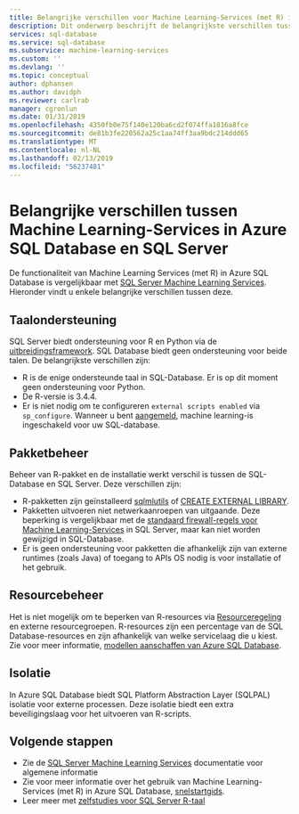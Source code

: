 ```yaml
---
title: Belangrijke verschillen voor Machine Learning-Services (met R) in het overzicht van Azure SQL Database (Preview)
description: Dit onderwerp beschrijft de belangrijkste verschillen tussen Azure SQL Database Machine Learning-Services (met R) en SQL Server Machine Learning-Services.
services: sql-database
ms.service: sql-database
ms.subservice: machine-learning-services
ms.custom: ''
ms.devlang: ''
ms.topic: conceptual
author: dphansen
ms.author: davidph
ms.reviewer: carlrab
manager: cgronlun
ms.date: 01/31/2019
ms.openlocfilehash: 4350fb0e75f140e120ba6cd2f074ffa1816a8fce
ms.sourcegitcommit: de81b3fe220562a25c1aa74ff3aa9bdc214ddd65
ms.translationtype: MT
ms.contentlocale: nl-NL
ms.lasthandoff: 02/13/2019
ms.locfileid: "56237481"
---
```

# <a name="key-differences-between-machine-learning-services-in-azure-sql-database-and-sql-server"></a>Belangrijke verschillen tussen Machine Learning-Services in Azure SQL Database en SQL Server

De functionaliteit van Machine Learning Services (met R) in Azure SQL Database is vergelijkbaar met [SQL Server Machine Learning Services](https://docs.microsoft.com/sql/advanced-analytics/what-is-sql-server-machine-learning). Hieronder vindt u enkele belangrijke verschillen tussen deze.

## <a name="language-support"></a>Taalondersteuning

SQL Server biedt ondersteuning voor R en Python via de [uitbreidingsframework](https://docs.microsoft.com/sql/advanced-analytics/concepts/extensibility-framework). SQL Database biedt geen ondersteuning voor beide talen. De belangrijkste verschillen zijn:

- R is de enige ondersteunde taal in SQL-Database. Er is op dit moment geen ondersteuning voor Python.
- De R-versie is 3.4.4.
- Er is niet nodig om te configureren `external scripts enabled` via `sp_configure`. Wanneer u bent [aangemeld](sql-database-machine-learning-services-overview.md#signup), machine learning-is ingeschakeld voor uw SQL-database.

## <a name="package-management"></a>Pakketbeheer

Beheer van R-pakket en de installatie werkt verschil is tussen de SQL-Database en SQL Server. Deze verschillen zijn:

- R-pakketten zijn geïnstalleerd [sqlmlutils](https://github.com/Microsoft/sqlmlutils) of [CREATE EXTERNAL LIBRARY](https://docs.microsoft.com/sql/t-sql/statements/create-external-library-transact-sql).
- Pakketten uitvoeren niet netwerkaanroepen van uitgaande. Deze beperking is vergelijkbaar met de [standaard firewall-regels voor Machine Learning-Services](https://docs.microsoft.com//sql/advanced-analytics/security/firewall-configuration) in SQL Server, maar kan niet worden gewijzigd in SQL-Database.
- Er is geen ondersteuning voor pakketten die afhankelijk zijn van externe runtimes (zoals Java) of toegang to APIs OS nodig is voor installatie of het gebruik.

## <a name="resource-governance"></a>Resourcebeheer

Het is niet mogelijk om te beperken van R-resources via [Resourceregeling](https://docs.microsoft.com/sql/relational-databases/resource-governor/resource-governor) en externe resourcegroepen. R-resources zijn een percentage van de SQL Database-resources en zijn afhankelijk van welke servicelaag die u kiest. Zie voor meer informatie, [modellen aanschaffen van Azure SQL Database](https://docs.microsoft.com/azure/sql-database/sql-database-service-tiers).

## <a name="security-isolation"></a>Isolatie

In Azure SQL Database biedt SQL Platform Abstraction Layer (SQLPAL) isolatie voor externe processen. Deze isolatie biedt een extra beveiligingslaag voor het uitvoeren van R-scripts.

## <a name="next-steps"></a>Volgende stappen

- Zie de [SQL Server Machine Learning Services](https://docs.microsoft.com/sql/advanced-analytics) documentatie voor algemene informatie
- Zie voor meer informatie over het gebruik van Machine Learning-Services (met R) in Azure SQL Database, [snelstartgids](sql-database-connect-query-r.md).
- Leer meer met [zelfstudies voor SQL Server R-taal](https://docs.microsoft.com/sql/advanced-analytics/tutorials/sql-server-r-tutorials)